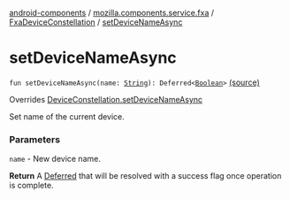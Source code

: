 [android-components](../../index.md) / [mozilla.components.service.fxa](../index.md) / [FxaDeviceConstellation](index.md) / [setDeviceNameAsync](./set-device-name-async.md)

# setDeviceNameAsync

`fun setDeviceNameAsync(name: `[`String`](https://kotlinlang.org/api/latest/jvm/stdlib/kotlin/-string/index.html)`): Deferred<`[`Boolean`](https://kotlinlang.org/api/latest/jvm/stdlib/kotlin/-boolean/index.html)`>` [(source)](https://github.com/mozilla-mobile/android-components/blob/master/components/service/firefox-accounts/src/main/java/mozilla/components/service/fxa/FxaDeviceConstellation.kt#L139)

Overrides [DeviceConstellation.setDeviceNameAsync](../../mozilla.components.concept.sync/-device-constellation/set-device-name-async.md)

Set name of the current device.

### Parameters

`name` - New device name.

**Return**
A [Deferred](#) that will be resolved with a success flag once operation is complete.

